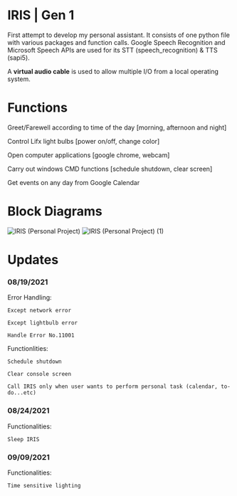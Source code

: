 # IRIS | Gen 1

First attempt to develop my personal assistant. It consists of one python file with various packages and function calls. Google Speech Recognition and Microsoft Speech APIs are used for its STT (speech_recognition) & TTS (sapi5).

A **virtual audio cable** is used to allow multiple I/O from a local operating system.

# Functions

Greet/Farewell according to time of the day [morning, afternoon and night]

Control Lifx light bulbs [power on/off, change color]

Open computer applications [google chrome, webcam]

Carry out windows CMD functions [schedule shutdown, clear screen]

Get events on any day from Google Calendar


# Block Diagrams
 ![IRIS (Personal Project)](https://user-images.githubusercontent.com/63937643/168951282-16bae320-a967-4152-97ed-e52e81e49b8b.jpg)
![IRIS (Personal Project) (1)](https://user-images.githubusercontent.com/63937643/168951340-0144c2f2-eb76-4948-8d71-8a7a0afc197e.jpg)

# Updates

### 08/19/2021
Error Handling:

    Except network error

    Except lightbulb error
    
    Handle Error No.11001
    
Functionlities:
    
    Schedule shutdown 
    
    Clear console screen
    
    Call IRIS only when user wants to perform personal task (calendar, to-do...etc)

### 08/24/2021
Functionalities:

    Sleep IRIS

### 09/09/2021
Functionalities:

    Time sensitive lighting 
